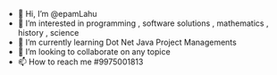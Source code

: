 - 👋 Hi, I’m @epamLahu
- 👀 I’m interested in programming , software solutions , mathematics , history , science 
- 🌱 I’m currently learning Dot Net Java Project Managements
- 💞️ I’m looking to collaborate on any topice 
- 📫 How to reach me #9975001813 

<!---
epamLahu/epamLahu is a ✨ special ✨ repository because its `README.md` (this file) appears on your GitHub profile.
You can click the Preview link to take a look at your changes.
--->
